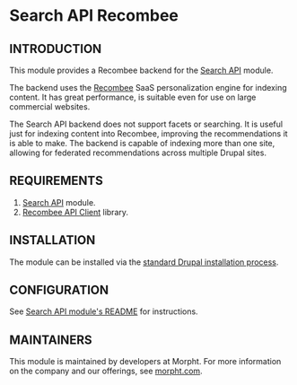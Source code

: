 # Search API Recombee

## INTRODUCTION

This module provides a Recombee backend for the
[Search API](https://www.drupal.org/project/search_api) module.

The backend uses the [Recombee](https://www.recombee.com/) SaaS personalization
engine for indexing content. It has great performance, is suitable even for use
on large commercial websites.

The Search API backend does not support facets or searching. It is useful just
for indexing content into Recombee, improving the recommendations it is able to
make. The backend is capable of indexing more than one site, allowing for
federated recommendations across multiple Drupal sites.

## REQUIREMENTS

1. [Search API](https://www.drupal.org/project/search_api) module.
2. [Recombee API Client](https://github.com/recombee/php-api-client) library.

## INSTALLATION

The module can be installed via the
[standard Drupal installation process](https://drupal.org/node/1897420).

## CONFIGURATION

See [Search API module's README](https://www.drupal.org/node/2852816) for
instructions.

## MAINTAINERS

This module is maintained by developers at Morpht. For more information on the
company and our offerings, see [morpht.com](https://morpht.com/).
